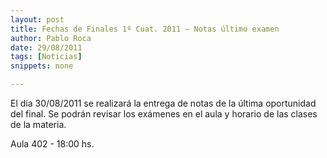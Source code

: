 ```yaml
---
layout: post
title: Fechas de Finales 1º Cuat. 2011 – Notas último examen
author: Pablo Roca
date: 29/08/2011
tags: [Noticias]
snippets: none

---
```


El día 30/08/2011 se realizará la entrega de notas de la última oportunidad del final. Se podrán revisar los exámenes en el aula  y horario de las clases de la materia.

Aula 402 - 18:00 hs.
